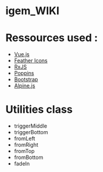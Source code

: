 # igem_WIKI

# Ressources used :

-   [Vue.js](https://vuejs.org/)
-   [Feather Icons](https://feathericons.com/)
-   [RxJS](https://rxjs-dev.firebaseapp.com/)
-   [Poppins](https://fonts.google.com/specimen/Poppins)
-   [Bootstrap](https://getbootstrap.com/)
-   [Alpine.js](https://github.com/alpinejs/alpine)

# Utilities class

-   triggerMiddle
-   triggerBottom
-   fromLeft
-   fromRight
-   fromTop
-   fromBottom
-   fadeIn
